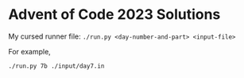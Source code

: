 # Advent of Code 2023 Solutions

My cursed runner file: `./run.py <day-number-and-part> <input-file>` 

For example,
```
./run.py 7b ./input/day7.in
```

